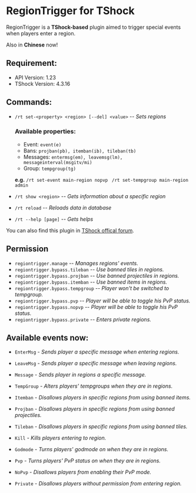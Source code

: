 # RegionTrigger for TShock

RegionTrigger is a **TShock-based** plugin aimed to trigger special events when players enter a region.

Also in **Chinese** now!

## Requirement:
- API Version: 1.23
- TShock Version: 4.3.16

## Commands:
- `/rt set-<property> <region> [--del] <value>` -- *Sets regions*
  ### Available properties:
  - Event: `event(e)`
  - Bans: `projban(pb), itemban(ib), tileban(tb)`
  - Messages: `entermsg(em), leavemsg(lm), messageinterval(msgitv/mi)`
  - Group: `tempgroup(tg)`

  **e.g.** `/rt set-event main-region nopvp`
          ` /rt set-tempgroup main-region admin`
  
- `/rt show <region>` -- *Gets information about a specific region*
- `/rt reload` -- *Reloads data in database*
- `/rt --help [page]` -- *Gets helps*

You can also find this plugin in [TShock offical forum][tshockco].

## Permission
- `regiontrigger.manage` -- *Manages regions' events.*
- `regiontrigger.bypass.tileban` -- *Use banned tiles in regions.*
- `regiontrigger.bypass.projban` -- *Use banned projectiles in regions.*
- `regiontrigger.bypass.itemban` -- *Use banned items in regions.*
- `regiontrigger.bypass.tempgroup` -- *Player won't be switched to tempgroup.*
- `regiontrigger.bypass.pvp` -- *Player will be able to toggle his PvP status.*
- `regiontrigger.bypass.nopvp` -- *Player will be able to toggle his PvP status.*
- `regiontrigger.bypass.private` -- *Enters private regions.*

## Available events now:
- `EnterMsg` - *Sends player a specific message when entering regions.*
- `LeaveMsg` - *Sends player a specific message when leaving regions.*
- `Message` - *Sends player in regions a specific message.*
- `TempGroup` - *Alters players' tempgroups when they are in regions.*
- `Itemban` - *Disallows players in specific regions from using banned items.*
- `Projban` - *Disallows players in specific regions from using banned projectiles.*
- `Tileban` - *Disallows players in specific regions from using banned tiles.*
- `Kill` - *Kills players entering to region.*
- `Godmode` - *Turns players' godmode on when they are in regions.*
- `Pvp` - *Turns players' PvP status on when they are in regions.*
- `NoPvp` - *Disallows players from enabling their PvP mode.*
- `Private` - *Disallows players without permission from entering region.*

   [tshockco]: <https://tshock.co/xf/index.php?resources/regiontrigger.157/>
